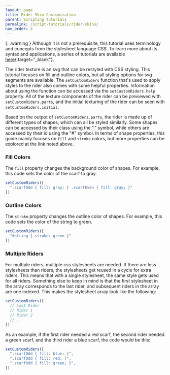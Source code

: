 ```yaml
---
layout: page
title: Rider Skin Customization
parent: Scripting Tutorials
permalink: /script-tutorials/rider-skins/
nav_order: 3
---
```


{: .warning }
Although it is not a prerequisite, this tutorial uses terminology and concepts from the stylesheet language CSS. To learn more about its syntax and applications, a series of tutorials are available [here](https://developer.mozilla.org/en-US/docs/Web/CSS/Tutorials/){:target="_blank"}.

The rider texture is an svg that can be restyled with CSS styling. This tutorial focuses on fill and outline colors, but all styling options for svg segments are available. The `setCustomRiders` function that's used to apply styles to the rider also comes with some helpful properties. Information about using the function can be accessed via the `setCustomRiders.help` property. All of the texture components of the rider can be previewed with `setCustomRiders.parts`, and the initial texturing of the rider can be seen with `setCustomRiders.initial`.

Based on the output of `setCustomRiders.parts`, the rider is made up of different types of shapes, which can all be styled similarly. Some shapes can be accessed by their class using the "." symbol, while others are accessed by their id using the "#" symbol. In terms of shape properties, this guide mainly focuses on `fill` and `stroke` colors, but more properties can be explored at the link noted above.

### Fill Colors

The `fill` property changes the background color of shapes. For example, this code sets the color of the scarf to gray.

```js
setCustomRiders([
  ".scarfOdd { fill: gray; } .scarfEven { fill: gray; }"
])
```

### Outline Colors

The `stroke` property changes the outline color of shapes. For example, this code sets the color of the string to green.

```js
setCustomRiders([
  "#string { stroke: green }"
])
```

### Multiple Riders

For multiple riders, multiple css stylesheets are needed. If there are less stylesheets than riders, the stylesheets get reused in a cycle for extra riders. This means that with a single stylesheet, the same style gets used for all riders. Something else to keep in mind is that the first stylesheet in the array corresponds to the last rider, and subsequent riders in the array are one indexed. This makes the stylesheet array look like the following:

```js
setCustomRiders([
  // Last Rider
  // Rider 1
  // Rider 2
  // ...
])
```

As an example, if the first rider needed a red scarf, the second rider needed a green scarf, and the third rider a blue scarf, the code would be this:

```js
setCustomRiders([
  ".scarfOdd { fill: blue; }",
  ".scarfOdd { fill: red; }",
  ".scarfOdd { fill: green; }",
])
```
